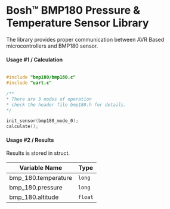 # Bosh&trade; BMP180 Pressure & Temperature Sensor Library

The library provides proper communication between AVR Based microcontrollers and BMP180 sensor. 

#### Usage #1 / Calculation
```C

#include "bmp180/bmp180.c"
#include "uart.c"

/**
* There are 3 modes of operation 
* check the header file bmp180.h for details.
*/

init_sensor(bmp180_mode_0);
calculate();
```

#### Usage #2 / Results
Results is stored in struct. 

| Variable Name | Type |
|---------------|------|
|bmp_180.temperature|`long`|
|bmp_180.pressure|`long`|
|bmp_180.altitude|`float`|



